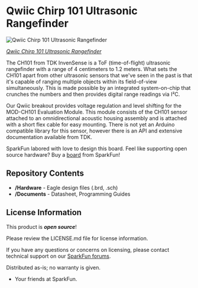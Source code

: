 Qwiic Chirp 101 Ultrasonic Rangefinder
========================================

![Qwiic Chirp 101 Ultrasonic Rangefinder](https://cdn.sparkfun.com//assets/parts/1/5/9/9/2/17046-Qwiic_Chirp_101_Ultrasonic_Rangefinder-01.jpg)

[*Qwiic Chirp 101 Ultrasonic Rangefinder*](https://www.sparkfun.com/products/17046)

The CH101 from TDK InvenSense is a ToF (time-of-flight) ultrasonic rangefinder with a range of 4 centimeters to 1.2 meters. What sets the CH101 apart from other ultrasonic sensors that we've seen in the past is that it's capable of ranging multiple objects within its field-of-view simultaneously. This is made possible by an integrated system-on-chip that crunches the numbers and then provides digital range readings via I²C. 

Our Qwiic breakout provides voltage regulation and level shifting for the MOD-CH101 Evaluation Module. This module consists of the CH101 sensor attached to an omnidirectional acoustic housing assembly and is attached with a short flex cable for easy mounting. There is not yet an Arduino compatible library for this sensor, however there is an API and extensive documentation available from TDK. 

SparkFun labored with love to design this board. Feel like supporting open source hardware? 
Buy a [board](https://www.sparkfun.com/products/17046) from SparkFun!

Repository Contents
-------------------

* **/Hardware** - Eagle design files (.brd, .sch)
* **/Documents** - Datasheet, Programming Guides


License Information
-------------------

This product is _**open source**_! 

Please review the LICENSE.md file for license information. 

If you have any questions or concerns on licensing, please contact technical support on our [SparkFun forums](https://forum.sparkfun.com/viewforum.php?f=152).

Distributed as-is; no warranty is given.

- Your friends at SparkFun.
